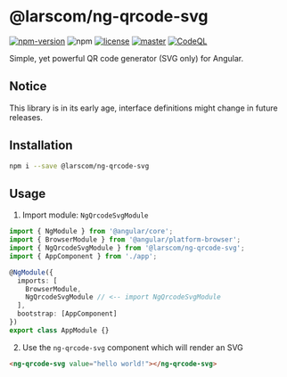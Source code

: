 # @larscom/ng-qrcode-svg

[![npm-version](https://img.shields.io/npm/v/@larscom/ng-qrcode-svg.svg?label=npm)](https://www.npmjs.com/package/@larscom/ng-qrcode-svg)
![npm](https://img.shields.io/npm/dw/@larscom/ng-qrcode-svg)
[![license](https://img.shields.io/npm/l/@larscom/ng-qrcode-svg.svg)](https://github.com/larscom/ng-qrcode-svg/blob/master/LICENSE)
[![master](https://github.com/larscom/ng-qrcode-svg/actions/workflows/master.yml/badge.svg?branch=master)](https://github.com/larscom/ng-qrcode-svg/actions/workflows/master.yml)
[![CodeQL](https://github.com/larscom/ng-qrcode-svg/actions/workflows/codeql-analysis.yml/badge.svg?branch=master)](https://github.com/larscom/ng-qrcode-svg/actions/workflows/codeql-analysis.yml)

Simple, yet powerful QR code generator (SVG only) for Angular.

## Notice

This library is in its early age, interface definitions might change in future releases.

## Installation

```bash
npm i --save @larscom/ng-qrcode-svg
```

## Usage

1. Import module: `NgQrcodeSvgModule`

```ts
import { NgModule } from '@angular/core';
import { BrowserModule } from '@angular/platform-browser';
import { NgQrcodeSvgModule } from '@larscom/ng-qrcode-svg';
import { AppComponent } from './app';

@NgModule({
  imports: [
    BrowserModule,
    NgQrcodeSvgModule // <-- import NgQrcodeSvgModule
  ],
  bootstrap: [AppComponent]
})
export class AppModule {}
```

2. Use the `ng-qrcode-svg` component which will render an SVG

```html
<ng-qrcode-svg value="hello world!"></ng-qrcode-svg>
```
